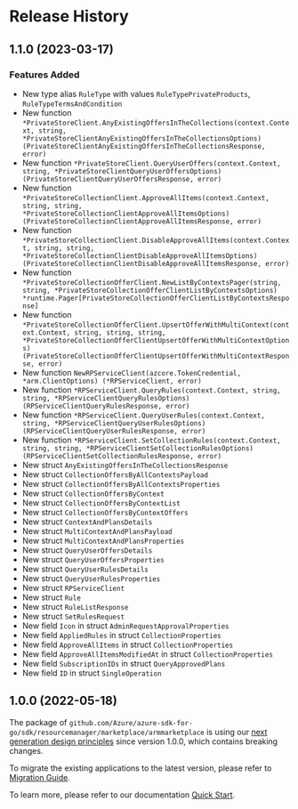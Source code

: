 # Release History

## 1.1.0 (2023-03-17)
### Features Added

- New type alias `RuleType` with values `RuleTypePrivateProducts`, `RuleTypeTermsAndCondition`
- New function `*PrivateStoreClient.AnyExistingOffersInTheCollections(context.Context, string, *PrivateStoreClientAnyExistingOffersInTheCollectionsOptions) (PrivateStoreClientAnyExistingOffersInTheCollectionsResponse, error)`
- New function `*PrivateStoreClient.QueryUserOffers(context.Context, string, *PrivateStoreClientQueryUserOffersOptions) (PrivateStoreClientQueryUserOffersResponse, error)`
- New function `*PrivateStoreCollectionClient.ApproveAllItems(context.Context, string, string, *PrivateStoreCollectionClientApproveAllItemsOptions) (PrivateStoreCollectionClientApproveAllItemsResponse, error)`
- New function `*PrivateStoreCollectionClient.DisableApproveAllItems(context.Context, string, string, *PrivateStoreCollectionClientDisableApproveAllItemsOptions) (PrivateStoreCollectionClientDisableApproveAllItemsResponse, error)`
- New function `*PrivateStoreCollectionOfferClient.NewListByContextsPager(string, string, *PrivateStoreCollectionOfferClientListByContextsOptions) *runtime.Pager[PrivateStoreCollectionOfferClientListByContextsResponse]`
- New function `*PrivateStoreCollectionOfferClient.UpsertOfferWithMultiContext(context.Context, string, string, string, *PrivateStoreCollectionOfferClientUpsertOfferWithMultiContextOptions) (PrivateStoreCollectionOfferClientUpsertOfferWithMultiContextResponse, error)`
- New function `NewRPServiceClient(azcore.TokenCredential, *arm.ClientOptions) (*RPServiceClient, error)`
- New function `*RPServiceClient.QueryRules(context.Context, string, string, *RPServiceClientQueryRulesOptions) (RPServiceClientQueryRulesResponse, error)`
- New function `*RPServiceClient.QueryUserRules(context.Context, string, *RPServiceClientQueryUserRulesOptions) (RPServiceClientQueryUserRulesResponse, error)`
- New function `*RPServiceClient.SetCollectionRules(context.Context, string, string, *RPServiceClientSetCollectionRulesOptions) (RPServiceClientSetCollectionRulesResponse, error)`
- New struct `AnyExistingOffersInTheCollectionsResponse`
- New struct `CollectionOffersByAllContextsPayload`
- New struct `CollectionOffersByAllContextsProperties`
- New struct `CollectionOffersByContext`
- New struct `CollectionOffersByContextList`
- New struct `CollectionOffersByContextOffers`
- New struct `ContextAndPlansDetails`
- New struct `MultiContextAndPlansPayload`
- New struct `MultiContextAndPlansProperties`
- New struct `QueryUserOffersDetails`
- New struct `QueryUserOffersProperties`
- New struct `QueryUserRulesDetails`
- New struct `QueryUserRulesProperties`
- New struct `RPServiceClient`
- New struct `Rule`
- New struct `RuleListResponse`
- New struct `SetRulesRequest`
- New field `Icon` in struct `AdminRequestApprovalProperties`
- New field `AppliedRules` in struct `CollectionProperties`
- New field `ApproveAllItems` in struct `CollectionProperties`
- New field `ApproveAllItemsModifiedAt` in struct `CollectionProperties`
- New field `SubscriptionIDs` in struct `QueryApprovedPlans`
- New field `ID` in struct `SingleOperation`


## 1.0.0 (2022-05-18)

The package of `github.com/Azure/azure-sdk-for-go/sdk/resourcemanager/marketplace/armmarketplace` is using our [next generation design principles](https://azure.github.io/azure-sdk/general_introduction.html) since version 1.0.0, which contains breaking changes.

To migrate the existing applications to the latest version, please refer to [Migration Guide](https://aka.ms/azsdk/go/mgmt/migration).

To learn more, please refer to our documentation [Quick Start](https://aka.ms/azsdk/go/mgmt).